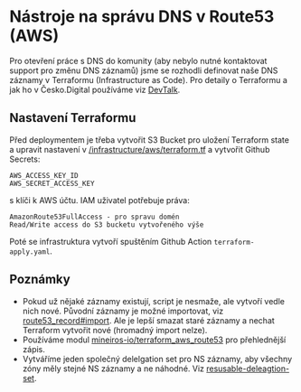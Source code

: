 # Nástroje na správu DNS v Route53 (AWS)

Pro otevření práce s DNS do komunity (aby nebylo nutné kontaktovat support pro změnu DNS záznamů) jsme se rozhodli definovat
naše DNS záznamy v Terraformu (Infrastructure as Code). Pro detaily o Terraformu a jak ho v Česko.Digital používáme viz
[DevTalk](https://cesko.digital/cedu/devtalk-1-infrastruktura).

## Nastavení Terraformu

Před deploymentem je třeba vytvořit S3 Bucket pro uložení Terraform state a upravit nastavení v [/infrastructure/aws/terraform.tf](/infrastructure/aws/teffarom.tf) 
a vytvořit Github Secrets:

```
AWS_ACCESS_KEY_ID
AWS_SECRET_ACCESS_KEY
```

s klíči k AWS účtu. IAM uživatel potřebuje práva:

```
AmazonRoute53FullAccess - pro spravu domén
Read/Write access do S3 bucketu vytvořeného výše
```

Poté se infrastruktura vytvoří spuštěním Github Action `terraform-apply.yaml`.

## Poznámky

- Pokud už nějaké záznamy existují, script je nesmaže, ale vytvoří vedle nich nové. Původní záznamy je možné importovat, viz 
[route53_record#import](https://registry.terraform.io/providers/hashicorp/aws/latest/docs/resources/route53_record#import). 
Ale je lepší smazat staré záznamy a nechat Terraform vytvořit nové (hromadný import nelze).
- Používáme modul [mineiros-io/terraform_aws_route53](https://github.com/mineiros-io/terraform-aws-route53/tree/master) pro 
přehlednější zápis.
- Vytváříme jeden společný delelgation set pro NS záznamy, aby všechny zóny měly stejné NS záznamy a ne náhodné. Viz [resusable-deleagtion-set](https://docs.aws.amazon.com/Route53/latest/DeveloperGuide/route-53-concepts.html#route-53-concepts-reusable-delegation-set).
